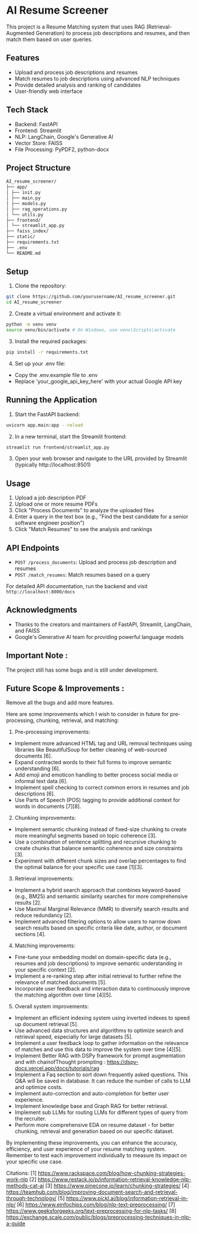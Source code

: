 # AI Resume Screener

This project is a Resume Matching system that uses RAG (Retrieval-Augmented Generation) to process job descriptions and resumes, and then match them based on user queries.

## Features

- Upload and process job descriptions and resumes
- Match resumes to job descriptions using advanced NLP techniques
- Provide detailed analysis and ranking of candidates
- User-friendly web interface

## Tech Stack

- Backend: FastAPI
- Frontend: Streamlit
- NLP: LangChain, Google's Generative AI
- Vector Store: FAISS
- File Processing: PyPDF2, python-docx

## Project Structure
```bash
AI_resume_screener/
├── app/
│ ├── init.py
│ ├── main.py
│ ├── models.py
│ ├── rag_operations.py
│ └── utils.py
├── frontend/
│ └── streamlit_app.py
├── faiss_index/
├── static/
├── requirements.txt
├── .env
└── README.md
```


## Setup

1. Clone the repository:
```bash 
git clone https://github.com/yourusername/AI_resume_screener.git
cd AI_resume_screener
```


2. Create a virtual environment and activate it:
```bash
python -m venv venv
source venv/bin/activate # On Windows, use venv\Scripts\activate
```

3. Install the required packages:
```bash
pip install -r requirements.txt
```


4. Set up your .env file:
- Copy the .env.example file to .env
- Replace 'your_google_api_key_here' with your actual Google API key

## Running the Application

1. Start the FastAPI backend:
```bash
uvicorn app.main:app --reload
```

2. In a new terminal, start the Streamlit frontend:
```bash
streamlit run frontend/streamlit_app.py
```


3. Open your web browser and navigate to the URL provided by Streamlit (typically http://localhost:8501)

## Usage

1. Upload a job description PDF
2. Upload one or more resume PDFs
3. Click "Process Documents" to analyze the uploaded files
4. Enter a query in the text box (e.g., "Find the best candidate for a senior software engineer position")
5. Click "Match Resumes" to see the analysis and rankings

## API Endpoints

- `POST /process_documents`: Upload and process job description and resumes
- `POST /match_resumes`: Match resumes based on a query

For detailed API documentation, run the backend and visit `http://localhost:8000/docs`


## Acknowledgments

- Thanks to the creators and maintainers of FastAPI, Streamlit, LangChain, and FAISS
- Google's Generative AI team for providing powerful language models

## Important Note :

The project still has some bugs and is still under development.


## Future Scope & Improvements : 

Remove all the bugs and add more features.

Here are some improvements which I wish to consider in future for pre-processing, chunking, retrieval, and matching:

1. Pre-processing improvements:

- Implement more advanced HTML tag and URL removal techniques using libraries like BeautifulSoup for better cleaning of web-sourced documents [6].
- Expand contracted words to their full forms to improve semantic understanding [6].
- Add emoji and emoticon handling to better process social media or informal text data [6].
- Implement spell checking to correct common errors in resumes and job descriptions [6].
- Use Parts of Speech (POS) tagging to provide additional context for words in documents [7][8].

2. Chunking improvements:

- Implement semantic chunking instead of fixed-size chunking to create more meaningful segments based on topic coherence [3].
- Use a combination of sentence splitting and recursive chunking to create chunks that balance semantic coherence and size constraints [3].
- Experiment with different chunk sizes and overlap percentages to find the optimal balance for your specific use case [1][3].

3. Retrieval improvements:

- Implement a hybrid search approach that combines keyword-based (e.g., BM25) and semantic similarity searches for more comprehensive results [2].
- Use Maximal Marginal Relevance (MMR) to diversify search results and reduce redundancy [2].
- Implement advanced filtering options to allow users to narrow down search results based on specific criteria like date, author, or document sections [4].

4. Matching improvements:

- Fine-tune your embedding model on domain-specific data (e.g., resumes and job descriptions) to improve semantic understanding in your specific context [2].
- Implement a re-ranking step after initial retrieval to further refine the relevance of matched documents [5].
- Incorporate user feedback and interaction data to continuously improve the matching algorithm over time [4][5].

5. Overall system improvements:

- Implement an efficient indexing system using inverted indexes to speed up document retrieval [5].
- Use advanced data structures and algorithms to optimize search and retrieval speed, especially for large datasets [5].
- Implement a user feedback loop to gather information on the relevance of matches and use this data to improve the system over time [4][5].
- Implement Better RAG with DSPy framework for prompt augmentation and with chainofThought prompting : https://dspy-docs.vercel.app/docs/tutorials/rag
- Implement a Faq section to sort down frequently asked questions. This Q&A will be saved in database. It can reduce the number of calls to LLM and optimize costs.
- Implement auto-correction and auto-completion for better user experience.
- Implement knowledge base and Graph RAG for better retrieval. 
- Implement sub LLMs for routing LLMs for different types of query from the recruiter. 
- Perform more comprehensive EDA on resume dataset - for better chunking, retrieval and generation based on our specific dataset.

By implementing these improvements, you can enhance the accuracy, efficiency, and user experience of your resume matching system. Remember to test each improvement individually to measure its impact on your specific use case.

Citations:
[1] https://www.rackspace.com/blog/how-chunking-strategies-work-nlp
[2] https://www.restack.io/p/information-retrieval-knowledge-nlp-methods-cat-ai
[3] https://www.pinecone.io/learn/chunking-strategies/
[4] https://teamhub.com/blog/improving-document-search-and-retrieval-through-technology/
[5] https://www.pickl.ai/blog/information-retrieval-in-nlp/
[6] https://www.einfochips.com/blog/nlp-text-preprocessing/
[7] https://www.geeksforgeeks.org/text-preprocessing-for-nlp-tasks/
[8] https://exchange.scale.com/public/blogs/preprocessing-techniques-in-nlp-a-guide
